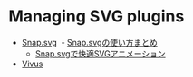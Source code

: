 # Managing SVG plugins

- [Snap.svg](http://snapsvg.io/)
  - [Snap.svgの使い方まとめ](http://www.h2.dion.ne.jp/~defghi/snapsvg/snapsvg.xhtml)
  - [Snap.svgで快適SVGアニメーション](https://app.codegrid.net/entry/snapsvg-1)
- [Vivus](vivus/)

